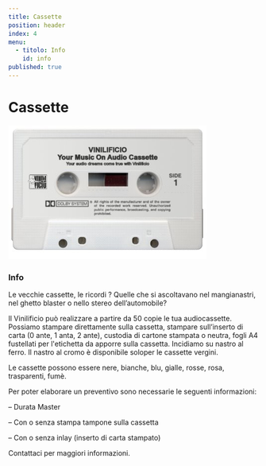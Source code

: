 ```yaml
---
title: Cassette
position: header
index: 4
menu:
  - titolo: Info
    id: info
published: true
---
```

# Cassette

![cassetta](/img/cassette_vinilificio1.jpg) 

### Info

Le vecchie cassette, le ricordi ? Quelle che si ascoltavano nel mangianastri, nel ghetto blaster  o nello stereo dell’automobile?

Il Vinilificio può realizzare a partire da 50 copie le tua audiocassette. Possiamo stampare direttamente sulla cassetta, stampare sull’inserto di carta (0 ante, 1 anta, 2 ante), custodia di cartone stampata o neutra, fogli A4 fustellati per l'etichetta da apporre sulla cassetta. Incidiamo su nastro al ferro. Il nastro al cromo è disponibile soloper le cassette vergini.

Le cassette possono essere nere, bianche, blu, gialle, rosse, rosa, trasparenti, fumè.

Per poter elaborare un preventivo sono necessarie le seguenti informazioni:

– Durata Master

– Con o senza stampa tampone sulla cassetta 

– Con o senza inlay (inserto di carta stampato)

Contattaci per maggiori informazioni.
